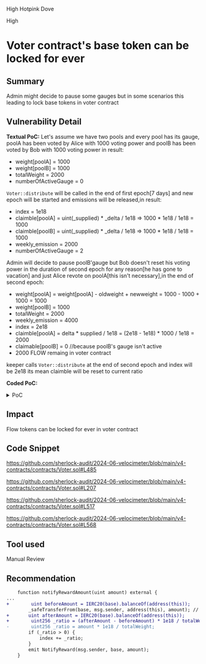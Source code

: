 High Hotpink Dove

High

# Voter contract's base token can be locked for ever

## Summary
Admin might decide to pause some gauges but in some scenarios this leading to lock base tokens in voter contract

## Vulnerability Detail
**Textual PoC:**
Let's assume we have two pools and every pool has its gauge, poolA has been voted by Alice with 1000 voting power and poolB has been voted by Bob with 1000 voting power in result:
* weight[poolA] = 1000
* weight[poolB] = 1000
* totalWeight = 2000
* numberOfActiveGauge = 0

`Voter::distribute` will be called in the end of first epoch[7 days] and new epoch will be started and emissions will be released,in result:
* index = 1e18
* claimble[poolA] = uint(_supplied) * _delta / 1e18 => 1000 * 1e18 / 1e18 = 1000
* claimble[poolB] = uint(_supplied) * _delta / 1e18 => 1000 * 1e18 / 1e18 = 1000
* weekly_emission = 2000
* numberOfActiveGauge = 2

Admin will decide to pause poolB'gauge but Bob doesn't reset his voting power in the duration of second epoch for any reason[he has gone to vacation] and just Alice revote on poolA[this isn't necessary],in the end of second epoch:
* weight[poolA] = weight[poolA] - oldweight + newweight = 1000 - 1000 + 1000 = 1000
* weight[poolB] = 1000
* totalWeight = 2000
* weekly_emission = 4000
* index = 2e18
* claimble[poolA] = delta * supplied / 1e18 = (2e18 - 1e18) * 1000 / 1e18 = 2000
* claimable[poolB] = 0 //because poolB's gauge isn't active
* 2000 FLOW remaing in voter contract

keeper calls `Voter::distribute` at the end of second epoch and index will be 2e18 its mean claimble will be reset to current ratio


**Coded PoC:**
<details>
    <summary>PoC</summary>

to run this test u need add some lines to `Voter.t::deployVoter`
```solidity
@>>> import {RewardsDistributorV2} from "./../contracts/RewardsDistributorV2.sol";
contract VoterTest is BaseTest {
    VotingEscrow escrow;
    GaugeFactory gaugeFactory;
    BribeFactory bribeFactory;
    Voter voter;
    ExternalBribe xbribe;
@>>>    Minter minter;
    ...
    function deployVoter() public {
        gaugeFactory = new GaugeFactory();
        bribeFactory = new BribeFactory();

        gaugePlugin = new GaugePlugin(address(FLOW), address(WETH), owners[0]);
        voter = new Voter(
            address(escrow),
            address(factory),
            address(gaugeFactory),
            address(bribeFactory),
            address(gaugePlugin)
        );
        escrow.setVoter(address(voter));
        factory.setVoter(address(voter));
        deployPairWithOwner(address(owner));
        deployOptionTokenWithOwner(address(owner), address(gaugeFactory));
        gaugeFactory.setOFlow(address(oFlow));
@>>>        RewardsDistributorV2 distributor = new RewardsDistributorV2(address(escrow),address(DAI));
@>>>        minter = new Minter(address(voter), address(escrow), address(distributor));
@>>>        distributor.setDepositor(address(minter));
    }

    function testLockFlowTokens() external {
        
        address[] memory _tokens;
        voter.initialize(_tokens, address(minter));
        minter.startActivePeriod();
        FLOW.setMinter(address(minter));
        createLock();
        vm.warp(block.timestamp + 1 weeks);
        address gauge1 = voter.createGauge(address(pair), 0);
        address gauge2 = voter.createGauge(address(pair2), 0);

        address gaugeAddress = voter.gauges(address(pair));

        

        address[] memory pools = new address[](1);
        pools[0] = address(pair);

        address[] memory pools2 = new address[](1);
        pools2[0] = address(pair2);
        uint256[] memory weights = new uint256[](1);
        weights[0] = 5000;
        voter.vote(1, pools, weights);

        deployMainPairWithOwner(address(owner2));
        createLockForAccount(address(owner2));

        vm.prank(address(owner2));
        voter.vote(2, pools2, weights);
        voter.distribute();
        //end of first epoch


        address[] memory gauges = new address[](2);
        gauges[0] = gauge1;
        gauges[1] = gauge2;

        vm.warp(block.timestamp + 7 days);
        voter.vote(1, pools, weights);
        voter.pauseGauge(gauge2);
        voter.distribute();
        //end of second epoch
        assertGt(FLOW.balanceOf(address(voter)), 0);

    
    }
```
</details>


## Impact
Flow tokens can be locked for ever in voter contract

## Code Snippet
https://github.com/sherlock-audit/2024-06-velocimeter/blob/main/v4-contracts/contracts/Voter.sol#L485

https://github.com/sherlock-audit/2024-06-velocimeter/blob/main/v4-contracts/contracts/Voter.sol#L207

https://github.com/sherlock-audit/2024-06-velocimeter/blob/main/v4-contracts/contracts/Voter.sol#L517

https://github.com/sherlock-audit/2024-06-velocimeter/blob/main/v4-contracts/contracts/Voter.sol#L568


## Tool used

Manual Review

## Recommendation
```diff
    function notifyRewardAmount(uint amount) external {
...
+        uint beforeAmount = IERC20(base).balanceOf(address(this));
        _safeTransferFrom(base, msg.sender, address(this), amount); // transfer the distro in
+       uint afterAmount = IERC20(base).balanceOf(address(this));
+        uint256 _ratio = (afterAmount - beforeAmount) * 1e18 / totalWeight; 
-        uint256 _ratio = amount * 1e18 / totalWeight;
        if (_ratio > 0) {
            index += _ratio;
        }
        emit NotifyReward(msg.sender, base, amount);
    }
```

